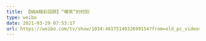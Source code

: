 ```yaml
---
title: 【NBA精彩回顾】“嘲笑”的时刻
type: weibo
date: 2021-03-29 07:53:17
url: https://weibo.com/tv/show/1034:4617514932699154?from=old_pc_videoshow
---
```


<!-- more -->